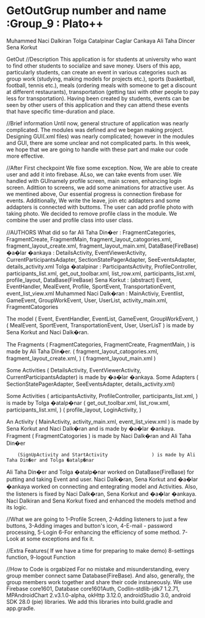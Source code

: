 # GetOutGrup number and name :Group_9 : Plato++

Muhammed Naci Dalkiran
Tolga Catalpinar 
Caglar Cankaya
Ali Taha Dincer
Sena Korkut

GetOut
//Description
This application is for students at university who want to find other students to socialize
and save money. Users of this app, particularly students, can create an event in various
categories such as group work (studying, making models for projects etc.), sports (basketball,
football, tennis etc.), meals (ordering meals with someone to get a discount at different
restaurants), transportation (getting taxi with other people to pay less for transportation).
Having been created by students, events can be seen by other users of this application and
they can attend these events that have specific time-duration and place.

//Brief information
Until now, general structure of application was nearly complicated. The modules was defined and we began making project. Designing GUI(.xml files) was nearly complicated; however in the modules 
and GUI, there are some unclear and not complicated parts. In this week, we hope that we are going to handle with these part and make our code more effective.

//After First checkpoint
We fixe some exception. 
Now, We are able to create user and add it into firebase. 
ALso, we can take events from user. 
We handled with GUInamely profile screen, main screen, enhancing login screen.
Adittion to screens, we add some animations for atractive user. As we mentined above, Our essential progress is connection firebase for events. 
Additionally, We write the leave, join etc addapters and some addapters is connected with buttoms.
The user can add profile photo with taking photo. 
We decided to remove profile class in the module. We combine the user and profile class into user class.

//AUTHORS
What did so far
Ali Taha Din�er : FragmentCategories, FragmentCreate, FragmentMain, fragment_layout_catogories.xml, fragment_layout_create.xml, fragment_layout_main.xml, DataBase(FireBase)
�a�lar �ankaya : DetailsActivity, EventViewerActivity, CurrentParticipantsAdapter, SectionStatePagerAdapter, SeeEventsAdapter, details_activity.xml
Tolga �atalpinar : ParticipantsActivity, ProfileController, participants_list.xml, get_out_toolbar.xml, list_row.xml, participants_list.xml, profile_layout, DataBase(FireBase)
Sena Korkut : (abstract) Event, EventHandler, MealEvent, Profile, SportEvent, TransportationEvent, event_list_view.xml
Muhammed Naci Dalk�ran : MainActiviy, Eventlist, GameEvent, GroupWorkEvent, User, UserList, activity_main.xml, FragmentCatogories

The model 	( Event, EventHandler, EventList, GameEvent, GroupWorkEvent,      ) 
	  	( MealEvent, SportEvent, TransportationEvent, User, UserLisT      ) is made by Sena Korkut and Naci Dalk�ran.

The Fragments   ( FragmentCategories, FragmentCreate, FragmentMain,               ) is made by Ali Taha Din�er.
		( fragment_layout_catogories.xml, fragment_layout_create.xml,     ) 
		( fragment_layout_main.xml                                        )

Some Activities ( DetailsActivity, EventViewerActivity, CurrentParticipantsAdapter) is made by �a�lar �ankaya.
Some Adapters	( SectionStatePagerAdapter, SeeEventsAdapter, details_activity.xml)

Some Activities ( articipantsActivity, ProfileController, participants_list.xml, ) is made by Tolga �atalp�nar
		( get_out_toolbar.xml, list_row.xml, participants_list.xml,  	 )
		( profile_layout, LoginActivity, 				 )

An Activity	( MainActivity, activity_main.xml, event_list_view.xml		 ) is made by Sena Korkut and Naci Dalk�ran and is made by �a�lar �ankaya.
Fragment 	( FragmentCatogories                                             ) is made by Naci Dalk�ran and Ali Taha Din�er

		(SignUpActivity and StartActivity				 ) is made by Ali Taha Din�er and Tolga �atalp�nar

Ali Taha Din�er and Tolga �atalp�nar worked on DataBase(FireBase) for putting and taking Event and user.
Naci Dalk�ran, Sena Korkut and �a�lar �ankaya worked on connecting and entegrating model and Activities.
Also, the listeners is fixed by Naci Dalk�ran, Sena Korkut and �a�lar �ankaya.
Naci Dalkiran and Sena Korkut fixed and enhanced the models method and its logic.

//What we are going to
1-Profile Screen, 
2-Adding listeners to just a few buttons,
3-Adding images and button's icon,
4-E-mail - password processing, 
5-Login 
6-For enhancing the efficiency of some method. 
7-Look at some exceptions and fix it.

//Extra Features( If we have a time for preparing to make demo)
8-settings function, 
9-logout Function

//How to Code is orgabized
For no mistake and misunderstanding, every group member connect same Database(FireBase).
And also, generally, the group members work together and share their code instaneously.
We use Firebase core1601, Database core1601Auth, Codlin-stdlib-jdk7  1.2.71, MPAndroidChart 2.v3.1.0-alpha, okHttp 3.12.0, androidStudio 3.0, 
android SDK 28.0 (pie) libraries.
We add this libraries into build.gradle and app.gradle.


